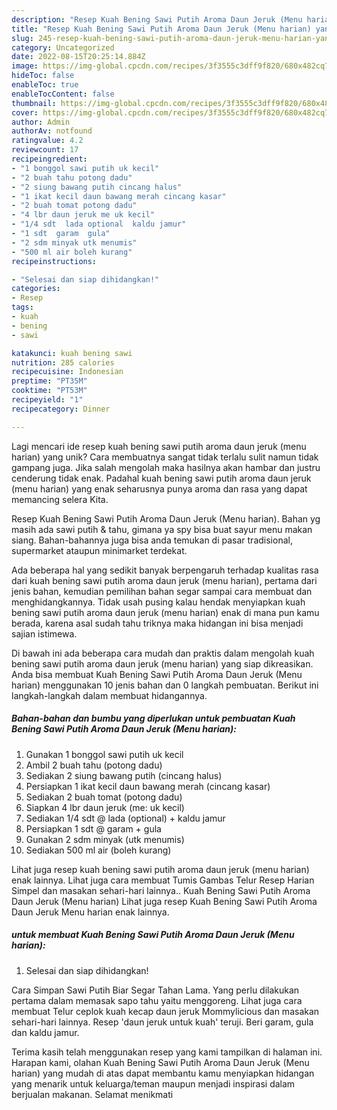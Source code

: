 ```yaml
---
description: "Resep Kuah Bening Sawi Putih Aroma Daun Jeruk (Menu harian) yang Lezat"
title: "Resep Kuah Bening Sawi Putih Aroma Daun Jeruk (Menu harian) yang Lezat"
slug: 245-resep-kuah-bening-sawi-putih-aroma-daun-jeruk-menu-harian-yang-lezat
category: Uncategorized
date: 2022-08-15T20:25:14.884Z
image: https://img-global.cpcdn.com/recipes/3f3555c3dff9f820/680x482cq70/kuah-bening-sawi-putih-aroma-daun-jeruk-menu-harian-foto-resep-utama.jpg
hideToc: false
enableToc: true
enableTocContent: false
thumbnail: https://img-global.cpcdn.com/recipes/3f3555c3dff9f820/680x482cq70/kuah-bening-sawi-putih-aroma-daun-jeruk-menu-harian-foto-resep-utama.jpg
cover: https://img-global.cpcdn.com/recipes/3f3555c3dff9f820/680x482cq70/kuah-bening-sawi-putih-aroma-daun-jeruk-menu-harian-foto-resep-utama.jpg
author: Admin
authorAv: notfound
ratingvalue: 4.2
reviewcount: 17
recipeingredient:
- "1 bonggol sawi putih uk kecil"
- "2 buah tahu potong dadu"
- "2 siung bawang putih cincang halus"
- "1 ikat kecil daun bawang merah cincang kasar"
- "2 buah tomat potong dadu"
- "4 lbr daun jeruk me uk kecil"
- "1/4 sdt  lada optional  kaldu jamur"
- "1 sdt  garam  gula"
- "2 sdm minyak utk menumis"
- "500 ml air boleh kurang"
recipeinstructions:

- "Selesai dan siap dihidangkan!"
categories:
- Resep
tags:
- kuah
- bening
- sawi

katakunci: kuah bening sawi 
nutrition: 285 calories
recipecuisine: Indonesian
preptime: "PT35M"
cooktime: "PT53M"
recipeyield: "1"
recipecategory: Dinner

---
```





Lagi mencari ide resep kuah bening sawi putih aroma daun jeruk (menu harian) yang unik? Cara membuatnya sangat tidak terlalu sulit namun tidak gampang juga. Jika salah mengolah maka hasilnya akan hambar dan justru cenderung tidak enak. Padahal kuah bening sawi putih aroma daun jeruk (menu harian) yang enak seharusnya punya aroma dan rasa yang dapat memancing selera Kita.





Resep Kuah Bening Sawi Putih Aroma Daun Jeruk (Menu harian). Bahan yg masih ada sawi putih &amp; tahu, gimana ya spy bisa buat sayur menu makan siang. Bahan-bahannya juga bisa anda temukan di pasar tradisional, supermarket ataupun minimarket terdekat.

Ada beberapa hal yang sedikit banyak berpengaruh terhadap kualitas rasa dari kuah bening sawi putih aroma daun jeruk (menu harian), pertama dari jenis bahan, kemudian pemilihan bahan segar sampai cara membuat dan menghidangkannya. Tidak usah pusing kalau hendak menyiapkan kuah bening sawi putih aroma daun jeruk (menu harian) enak di mana pun kamu berada, karena asal sudah tahu triknya maka hidangan ini bisa menjadi sajian istimewa.






Di bawah ini ada beberapa cara mudah dan praktis dalam mengolah kuah bening sawi putih aroma daun jeruk (menu harian) yang siap dikreasikan. Anda bisa membuat Kuah Bening Sawi Putih Aroma Daun Jeruk (Menu harian) menggunakan 10 jenis bahan dan 0 langkah pembuatan. Berikut ini langkah-langkah dalam membuat hidangannya.

<!--inarticleads1-->

##### Bahan-bahan dan bumbu yang diperlukan untuk pembuatan Kuah Bening Sawi Putih Aroma Daun Jeruk (Menu harian):

1. Gunakan 1 bonggol sawi putih uk kecil
1. Ambil 2 buah tahu (potong dadu)
1. Sediakan 2 siung bawang putih (cincang halus)
1. Persiapkan 1 ikat kecil daun bawang merah (cincang kasar)
1. Sediakan 2 buah tomat (potong dadu)
1. Siapkan 4 lbr daun jeruk (me: uk kecil)
1. Sediakan 1/4 sdt @ lada (optional) + kaldu jamur
1. Persiapkan 1 sdt @ garam + gula
1. Gunakan 2 sdm minyak (utk menumis)
1. Sediakan 500 ml air (boleh kurang)


Lihat juga resep kuah bening sawi putih aroma daun jeruk (menu harian) enak lainnya. Lihat juga cara membuat Tumis Gambas Telur Resep Harian Simpel dan masakan sehari-hari lainnya.. Kuah Bening Sawi Putih Aroma Daun Jeruk (Menu harian) Lihat juga resep Kuah Bening Sawi Putih Aroma Daun Jeruk Menu harian enak lainnya. 

<!--inarticleads2-->

#####  untuk membuat Kuah Bening Sawi Putih Aroma Daun Jeruk (Menu harian):


1. Selesai dan siap dihidangkan!

Cara Simpan Sawi Putih Biar Segar Tahan Lama. Yang perlu dilakukan pertama dalam memasak sapo tahu yaitu menggoreng. Lihat juga cara membuat Telur ceplok kuah kecap daun jeruk Mommylicious dan masakan sehari-hari lainnya. Resep &#39;daun jeruk untuk kuah&#39; teruji. Beri garam, gula dan kaldu jamur. 

Terima kasih telah menggunakan resep yang kami tampilkan di halaman ini. Harapan kami, olahan Kuah Bening Sawi Putih Aroma Daun Jeruk (Menu harian) yang mudah di atas dapat membantu kamu menyiapkan hidangan yang menarik untuk keluarga/teman maupun menjadi inspirasi dalam berjualan makanan. Selamat menikmati
